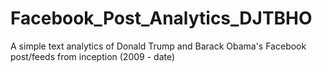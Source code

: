 # Facebook_Post_Analytics_DJTBHO
A simple text analytics of Donald Trump and Barack Obama's Facebook post/feeds from inception (2009 - date)
